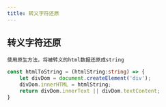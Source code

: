 ```yaml
---
title: 转义字符还原
---
```


## 转义字符还原

	使用原生方法，将被转义的html数据还原成string

```typescript
const htmlToString = (htmlString:string) => {
    let divDom = document.createElement('div');
    divDom.innerHTML = htmlString;
    return divDom.innerText || divDom.textContent;
}
```

